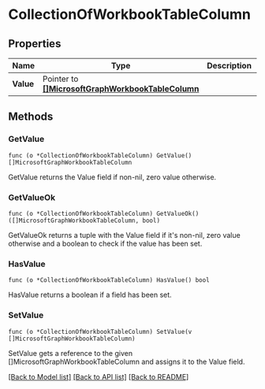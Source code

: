 # CollectionOfWorkbookTableColumn

## Properties

Name | Type | Description | Notes
------------ | ------------- | ------------- | -------------
**Value** | Pointer to [**[]MicrosoftGraphWorkbookTableColumn**](microsoft.graph.workbookTableColumn.md) |  | [optional] 

## Methods

### GetValue

`func (o *CollectionOfWorkbookTableColumn) GetValue() []MicrosoftGraphWorkbookTableColumn`

GetValue returns the Value field if non-nil, zero value otherwise.

### GetValueOk

`func (o *CollectionOfWorkbookTableColumn) GetValueOk() ([]MicrosoftGraphWorkbookTableColumn, bool)`

GetValueOk returns a tuple with the Value field if it's non-nil, zero value otherwise
and a boolean to check if the value has been set.

### HasValue

`func (o *CollectionOfWorkbookTableColumn) HasValue() bool`

HasValue returns a boolean if a field has been set.

### SetValue

`func (o *CollectionOfWorkbookTableColumn) SetValue(v []MicrosoftGraphWorkbookTableColumn)`

SetValue gets a reference to the given []MicrosoftGraphWorkbookTableColumn and assigns it to the Value field.


[[Back to Model list]](../README.md#documentation-for-models) [[Back to API list]](../README.md#documentation-for-api-endpoints) [[Back to README]](../README.md)


